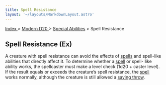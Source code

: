 ```yaml
---
title: Spell Resistance
layout: '~/layouts/MarkdownLayout.astro'
---
```


[ Index ](/) > [ Modern D20 ](/modern.d20.srd) > [Special Abilities](/modern.d20.srd/special.abilities) > Spell Resistance

## Spell Resistance (Ex)

A creature with spell resistance can avoid the effects of
[spells](/modern.d20.srd/fx) and spell-like abilities that directly
affect it. To determine whether a [spell](/modern.d20.srd/fx) or spell-
like ability works, the spellcaster must make a level check (1d20 + caster
level). If the result equals or exceeds the creature’s spell resistance, the
[spell](/modern.d20.srd/fx) works normally, although the creature is
still allowed a [saving throw](/modern.d20.srd/basics/saving.throws).

